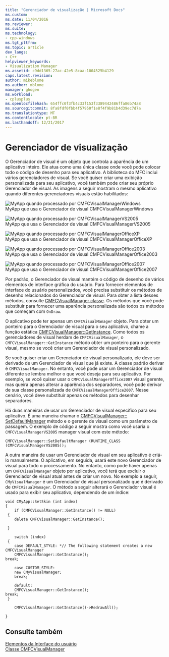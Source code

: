 ```yaml
---
title: "Gerenciador de visualização | Microsoft Docs"
ms.custom: 
ms.date: 11/04/2016
ms.reviewer: 
ms.suite: 
ms.technology:
- cpp-windows
ms.tgt_pltfrm: 
ms.topic: article
dev_langs:
- C++
helpviewer_keywords:
- Visualization Manager
ms.assetid: c9dd1365-27ac-42e5-8caa-1004525b4129
caps.latest.revision: 
author: mikeblome
ms.author: mblome
manager: ghogen
ms.workload:
- cplusplus
ms.openlocfilehash: 654ffc0f3fb4c33f153f3389442486ffa86b74a8
ms.sourcegitcommit: 8fa8fdf0fbb4f57950f1e8f4f9b81b4d39ec7d7a
ms.translationtype: MT
ms.contentlocale: pt-BR
ms.lasthandoff: 12/21/2017
---
```

# <a name="visualization-manager"></a>Gerenciador de visualização
O Gerenciador de visual é um objeto que controla a aparência de um aplicativo inteiro. Ele atua como uma única classe onde você pode colocar todo o código de desenho para seu aplicativo. A biblioteca do MFC inclui vários gerenciadores de visual. Se você quiser criar uma exibição personalizada para seu aplicativo, você também pode criar seu próprio Gerenciador de visual. As imagens a seguir mostram o mesmo aplicativo quando diferentes gerenciadores visuais estão habilitados:  
  
 ![MyApp quando processado por CMFCVisualManagerWindows](../mfc/media/vmwindows.png "vmwindows")  
MyApp que usa o Gerenciador de visual CMFCVisualManagerWindows  
  
 ![MyApp quando processado por CMFCVisualManagerVS2005](../mfc/media/vmvs2005.png "vmvs2005")  
MyApp que usa o Gerenciador de visual CMFCVisualManagerVS2005  
  
 ![MyApp quando processado por CMFCVisualManagerOfficeXP](../mfc/media/vmofficexp.png "vmofficexp")  
MyApp que usa o Gerenciador de visual CMFCVisualManagerOfficeXP  
  
 ![MyApp quando processado por CMFCVisualManagerOffice2003](../mfc/media/vmoffice2003.png "vmoffice2003")  
MyApp que usa o Gerenciador de visual CMFCVisualManagerOffice2003  
  
 ![MyApp quando processado por CMFCVisualManagerOffice2007](../mfc/media/msoffice2007.png "msoffice2007")  
MyApp que usa o Gerenciador de visual CMFCVisualManagerOffice2007  
  
 Por padrão, o Gerenciador de visual mantém o código de desenho de vários elementos de interface gráfica do usuário. Para fornecer elementos de interface do usuário personalizados, você precisa substituir os métodos de desenho relacionados do Gerenciador de visual. Para obter a lista desses métodos, consulte [CMFCVisualManager classe](../mfc/reference/cmfcvisualmanager-class.md). Os métodos que você pode substituir para fornecer uma aparência personalizada são todos os métodos que começam com `OnDraw`.  
  
 O aplicativo pode ter apenas um `CMFCVisualManager` objeto. Para obter um ponteiro para o Gerenciador de visual para o seu aplicativo, chame a função estática [CMFCVisualManager::GetInstance](../mfc/reference/cmfcvisualmanager-class.md#getinstance). Como todos os gerenciadores de visual herdam de `CMFCVisualManager`, o `CMFCVisualManager::GetInstance` método obter um ponteiro para o gerente visual, mesmo se você criar um Gerenciador de visual personalizado.  
  
 Se você quiser criar um Gerenciador de visual personalizado, ele deve ser derivado de um Gerenciador de visual que já existe. A classe padrão derivar é `CMFCVisualManager`. No entanto, você pode usar um Gerenciador de visual diferente se lembra melhor o que você deseja para seu aplicativo. Por exemplo, se você quiser usar o `CMFCVisualManagerOffice2007` visual gerente, mas queira apenas alterar a aparência dos separadores, você pode derivar de sua classe personalizada de `CMFCVisualManagerOffice2007`. Nesse cenário, você deve substituir apenas os métodos para desenhar separadores.  
  
 Há duas maneiras de usar um Gerenciador de visual específico para seu aplicativo. É uma maneira chamar o [CMFCVisualManager:: SetDefaultManager](../mfc/reference/cmfcvisualmanager-class.md#setdefaultmanager) método e o gerente de visual como um parâmetro de passagem. O exemplo de código a seguir mostra como você usaria o `CMFCVisualManagerVS2005` manager visual com este método:  
  
```  
CMFCVisualManager::SetDefaultManager (RUNTIME_CLASS (CMFCVisualManagerVS2005));
```  
  
 A outra maneira de usar um Gerenciador de visual em seu aplicativo é criá-lo manualmente. O aplicativo, em seguida, usará este novo Gerenciador de visual para todo o processamento. No entanto, como pode haver apenas um `CMFCVisualManager` objeto por aplicativo, você terá que excluir o Gerenciador de visual atual antes de criar um novo. No exemplo a seguir, `CMyVisualManager` é um Gerenciador de visual personalizado que é derivado de `CMFCVisualManager`. O método a seguir alterará o Gerenciador visual é usado para exibir seu aplicativo, dependendo de um índice:  
  
```  
void CMyApp::SetSkin (int index)  
{  
    if (CMFCVisualManager::GetInstance() != NULL)  
 {  
    delete CMFCVisualManager::GetInstance();

 }  
 
    switch (index)  
 {  
    case DEFAULT_STYLE: *// The following statement creates a new CMFCVisualManager  
    CMFCVisualManager::GetInstance();
break;  
 
    case CUSTOM_STYLE:  
    new CMyVisualManager;  
    break; 
 
    default: 
    CMFCVisualManager::GetInstance();
break;  
 }  
 
    CMFCVisualManager::GetInstance()->RedrawAll();

} 
```  
  
## <a name="see-also"></a>Consulte também  
 [Elementos da Interface do usuário](../mfc/user-interface-elements-mfc.md)   
 [Classe CMFCVisualManager](../mfc/reference/cmfcvisualmanager-class.md)
